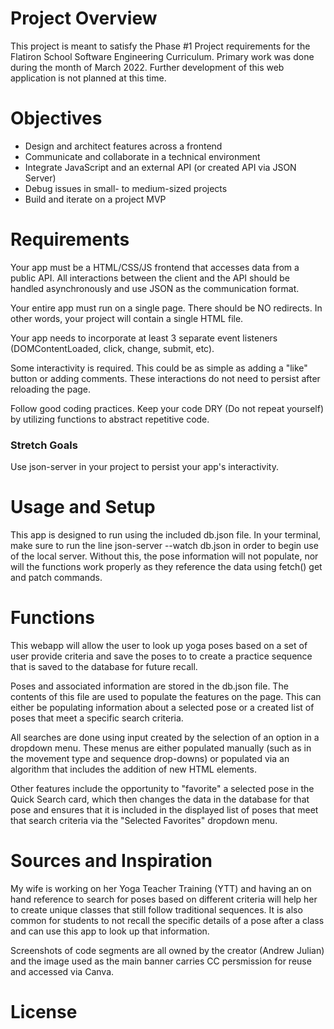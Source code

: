 # Project Overview
This project is meant to satisfy the Phase #1 Project requirements for the Flatiron School Software Engineering Curriculum. Primary work was done during the month of March 2022. Further development of this web application is not planned at this time. 

# Objectives
- Design and architect features across a frontend
- Communicate and collaborate in a technical environment
- Integrate JavaScript and an external API (or created API via JSON Server)
- Debug issues in small- to medium-sized projects
- Build and iterate on a project MVP

# Requirements
Your app must be a HTML/CSS/JS frontend that accesses data from a public API. All interactions between the client and the API should be handled asynchronously and use JSON as the communication format.

Your entire app must run on a single page. There should be NO redirects. In other words, your project will contain a single HTML file.

Your app needs to incorporate at least 3 separate event listeners (DOMContentLoaded, click, change, submit, etc).

Some interactivity is required. This could be as simple as adding a "like" button or adding comments. These interactions do not need to persist after reloading the page.

Follow good coding practices. Keep your code DRY (Do not repeat yourself) by utilizing functions to abstract repetitive code.

### Stretch Goals
Use json-server in your project to persist your app's interactivity.

# Usage and Setup
This app is designed to run using the included db.json file. In your terminal, make sure to run the line json-server --watch db.json in order to begin use of the local server. Without this, the pose information will not populate, nor will the functions work properly as they reference the data using fetch() get and patch commands. 

# Functions
This webapp will allow the user to look up yoga poses based on a set of user provide criteria and save the poses to to create a practice sequence that is saved to the database for future recall.

Poses and associated information are stored in the db.json file. The contents of this file are used to populate the features on the page. This can either be populating information about a selected pose or a created list of poses that meet a specific search criteria. 

All searches are done using input created by the selection of an option in a dropdown menu. These menus are either populated manually (such as in the movement type and sequence drop-downs) or populated via an algorithm that includes the addition of new HTML elements. 

Other features include the opportunity to "favorite" a selected pose in the Quick Search card, which then changes the data in the database for that pose and ensures that it is included in the displayed list of poses that meet that search criteria via the "Selected Favorites" dropdown menu. 

# Sources and Inspiration
My wife is working on her Yoga Teacher Training (YTT) and having an on hand reference to search for poses based on different criteria will help her to create unique classes that still follow traditional sequences. It is also common for students to not recall the specific details of a pose after a class and can use this app to look up that information. 

Screenshots of code segments are all owned by the creator (Andrew Julian) and the image used as the main banner carries CC persmission for reuse and accessed via Canva. 

# License
